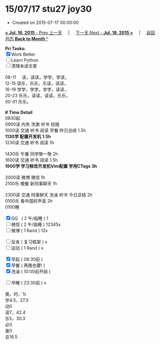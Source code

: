 # 15/07/17 stu27 joy30

- Created on 2015-07-17 00:00:00

[**< Jul. 16, 2015** - Prev 上一天](_archived/lifelogs/2015/07/d16.md) &nbsp; &nbsp; | &nbsp; &nbsp; [下一天 Next - **Jul. 18, 2015 >**](_archived/lifelogs/2015/07/d18.md) &nbsp; &nbsp; |  &nbsp; &nbsp; [返回月历 **Back to Month ^**](_archived/lifelogs/2015/07/index.md)
<br/><div><b>Pri Tasks:</b></div><div><input checked="true" type="checkbox"/>Work Better</div><div><input type="checkbox"/>Learn Python</div><div><input type="checkbox"/>清理未读文章</div><div><br/></div><div>08-11     读，读读，学学，学读，</div><div>12-15 读乐，乐乐，乐读，读读，</div><div>16-19 学学，学学，学学，读读，</div><div>20-23 乐乐，读读，读读，乐乐，</div><div>00-01 乐乐。</div><div><br/></div><div><b># Time Detail</b></div><div>0830起</div><div>0900读 内务 洗漱 听书 拾掇</div><div>1000读 交通 听书 阅读 早餐 昨日总结 1.5h</div><div><b>1130学 配置开发机 1.5h</b></div><div>1230读 交通 听书 阅读 1h</div><div><br/></div><div>1430乐 午餐 同学聚一聚 2h</div><div>1600读 交通 听书 阅读 1.5h</div><div><b>1900学 学习修改开发机Vim配置 学用CTags 3h</b></div><div><br/></div><div>2000读 微博 微信 1h</div><div>2100乐 晚餐 新同事聊天 1h</div><div><br/></div><div>2300读 交通 同事聊天 洗澡 听书 今日总结 2h</div><div>0100乐 看中国好声音 2h</div><div>0100睡</div><div><br/></div><div><input checked="true" type="checkbox"/>QQ   ( 2 午/临睡 ) 1</div><div><input type="checkbox"/>微信 ( 2 午/临睡 ) 12345x</div><div><input type="checkbox"/>微博 ( 1 Rand ) 12x</div><div><br/></div><div><input type="checkbox"/>反省 ( 复习框架 ) x</div><div><input type="checkbox"/>运动 ( 1 Rand ) x</div><div><br/></div><div><input checked="true" type="checkbox"/>早起 ( 08:30前 )</div><div><input checked="true" type="checkbox"/>早餐 ( 再晚也要! )</div><div><input checked="true" type="checkbox"/>洗澡 ( 10:00前开始 )</div><div><br/></div><div><input type="checkbox"/>早睡 ( 23:30前 ) x</div><div><br/></div><div>类，时，%</div><div>学4.5，27.3</div><div>动0</div><div>读7，42.4</div><div>乐5，30.3</div><div>必0</div><div>废0</div><div>总16.5</div>
